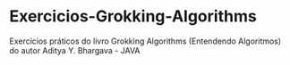 # Exercicios-Grokking-Algorithms
Exercícios práticos do livro Grokking Algorithms (Entendendo Algoritmos) do autor Aditya Y. Bhargava - JAVA
